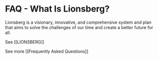# FAQ - What Is Lionsberg?

Lionsberg is a visionary, innovative, and comprehensive system and plan that aims to solve the challenges of our time and create a better future for all. 

See [[LIONSBERG]]  

See more [[Frequently Asked Questions]]  